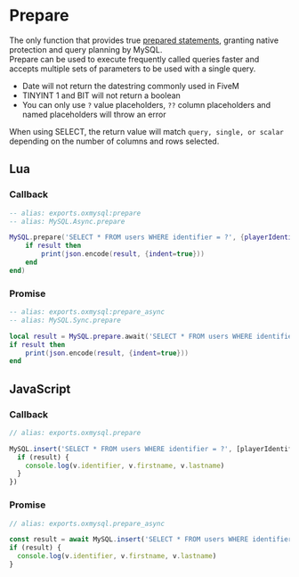 # Prepare

The only function that provides true [prepared statements](https://github.com/sidorares/node-mysql2#using-prepared-statements), granting native protection and query planning by MySQL.  
Prepare can be used to execute frequently called queries faster and accepts multiple sets of parameters to be used with a single query.  

- Date will not return the datestring commonly used in FiveM
- TINYINT 1 and BIT will not return a boolean
- You can only use `?` value placeholders, `??` column placeholders and named placeholders will throw an error  

When using SELECT, the return value will match `query, single, or scalar` depending on the number of columns and rows selected.

## Lua

### Callback
```lua
-- alias: exports.oxmysql:prepare
-- alias: MySQL.Async.prepare

MySQL.prepare('SELECT * FROM users WHERE identifier = ?', {playerIdentifier}, function(result)
    if result then
        print(json.encode(result, {indent=true}))
    end
end)
```

### Promise
```lua
-- alias: exports.oxmysql:prepare_async
-- alias: MySQL.Sync.prepare

local result = MySQL.prepare.await('SELECT * FROM users WHERE identifier = ?', {playerIdentifier})
if result then
    print(json.encode(result, {indent=true}))
end
```

## JavaScript

### Callback
```js
// alias: exports.oxmysql.prepare

MySQL.insert('SELECT * FROM users WHERE identifier = ?', [playerIdentifier], (result) => {
  if (result) {
    console.log(v.identifier, v.firstname, v.lastname)
  }
})
```

### Promise
```js
// alias: exports.oxmysql.prepare_async

const result = await MySQL.insert('SELECT * FROM users WHERE identifier = ?', [playerIdentifier])
if (result) {
  console.log(v.identifier, v.firstname, v.lastname)
}
```
